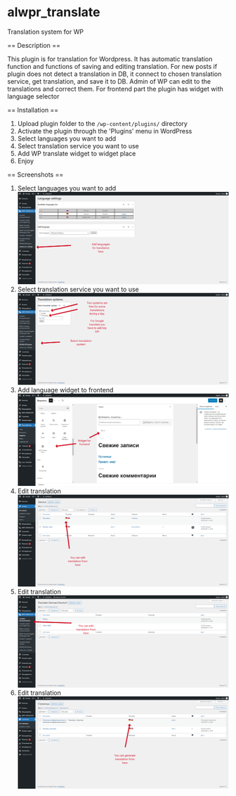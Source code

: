 # alwpr_translate

Translation system for WP

== Description ==

This plugin is for translation for Wordpress. It has automatic translation function and functions of saving and editing translation.
For new posts if plugin does not detect a translation in DB, it connect to chosen translation service, get translation, and save it to DB.
Admin of WP can edit to the translations and correct them. 
For frontend part the plugin has widget with language selector

== Installation ==

1. Upload plugin folder to the `/wp-content/plugins/` directory
2. Activate the plugin through the 'Plugins' menu in WordPress
3. Select languages you want to add
4. Select translation service you want to use
5. Add WP translate widget to widget place
6. Enjoy

== Screenshots ==

1. Select languages you want to add
![alt text](manual/step_1.png "Add Languages")
2. Select translation service you want to use
![alt text](manual/step_2.png "Select translation service")
3. Add language widget to frontend
![alt text](manual/step_3.png "Select translation service")
4. Edit translation
![alt text](manual/edit_translation_1.png "Edit translation")
5. Edit translation
![alt text](manual/edit_translation_2.png "Edit translation")
6. Edit translation
![alt text](manual/edit_translation_3.png "Edit translation")